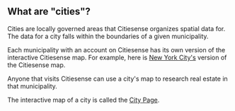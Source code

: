 ## What are "cities"?
Cities are locally governed areas that Citiesense organizes spatial data for. The data for a city falls within the boundaries of a given municipality.

Each municipality with an account on Citiesense has its own version of the interactive Citiesense map. For example, here is [New York City's](http://www.citiesense.com/cities/new-york-city?p%5Bper_page%5D=all&p%5Bcity_id%5D=398#13/40.7127/-74.0059) version of the Citiesense map. 

Anyone that visits Citiesense can use a city's map to research real estate in that municipality. 

The interactive map of a city is called the [City Page](https://github.com/citiesense/docs/blob/master/pages/4-Using%20City%20Pages.md).

